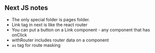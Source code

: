 ## Next JS notes

- The only special folder is pages folder.
- Link tag in next is like the react router
- You can put a button on a Link component - any component that has onClick
- withRouter includes router data on a component
- `as` tag for route masking
